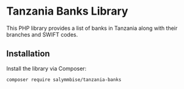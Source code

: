 # Tanzania Banks Library

This PHP library provides a list of banks in Tanzania along with their branches and SWIFT codes.

## Installation

Install the library via Composer:

```bash
composer require salymmbise/tanzania-banks




